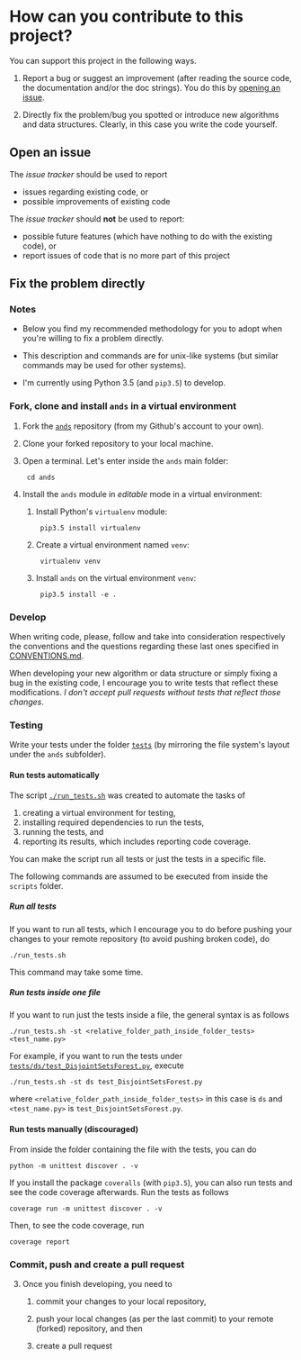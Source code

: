 # How can you contribute to this project?

You can support this project in the following ways.

1. Report a bug or suggest an improvement (after reading the source code, the documentation and/or the doc strings).
 You do this by [opening an issue](https://github.com/nbro/ands/issues/new).

2. Directly fix the problem/bug you spotted or introduce new algorithms and data structures. Clearly, in this case you write the code yourself.
 

## Open an issue

The _issue tracker_ should be used to report 

- issues regarding existing code, or 
- possible improvements of existing code

The _issue tracker_ should **not** be used to report:

- possible future features (which have nothing to do with the existing code), or 
- report issues of code that is no more part of this project

 
## Fix the problem directly

### Notes

- Below you find my recommended methodology for you to adopt when you're willing to fix a problem directly.

- This description and commands are for unix-like systems (but similar commands may be used for other systems).

- I'm currently using Python 3.5 (and `pip3.5`) to develop.

### Fork, clone and install `ands` in a virtual environment

1. Fork the [`ands`](https://github.com/nelson-brochado/ands) repository (from my Github's account to your own). 

2. Clone your forked repository to your local machine. 

3. Open a terminal. Let's enter inside the `ands` main folder:

        cd ands

4. Install the `ands` module in _editable_ mode in a virtual environment:

    1. Install Python's `virtualenv` module:

            pip3.5 install virtualenv


    2. Create a virtual environment named `venv`:
    
            virtualenv venv
    
    
    3. Install `ands` on the virtual environment `venv`:
    
            pip3.5 install -e .

### Develop

When writing code, please, follow and take into consideration respectively the conventions and the questions regarding these last ones specified in [CONVENTIONS.md](./CONVENTIONS.md).

When developing your new algorithm or data structure or simply fixing a bug in the existing code, I encourage you to write tests that reflect these modifications. _I don't accept pull requests without tests that reflect those changes_.

### Testing

Write your tests under the folder [`tests`](tests) (by mirroring the file system's layout under the `ands` subfolder).

#### Run tests automatically

The script [`./run_tests.sh`](./scripts/run_tests.sh) was created to automate the tasks of 

1. creating a virtual environment for testing, 
2. installing required dependencies to run the tests, 
3. running the tests, and 
4. reporting its results, which includes reporting code coverage. 

You can make the script run all tests or just the tests in a specific file.

The following commands are assumed to be executed from inside the `scripts` folder.

##### Run all tests

If you want to run all tests, which I encourage you to do before pushing your changes to your remote repository (to avoid pushing broken code), do

    ./run_tests.sh
    
This command may take some time.

##### Run tests inside one file

If you want to run just the tests inside a file, the general syntax is as follows 

    ./run_tests.sh -st <relative_folder_path_inside_folder_tests> <test_name.py>

For example, if you want to run the tests under [`tests/ds/test_DisjointSetsForest.py`](./tests/ds/test_DisjointSetsForest.py), execute

    ./run_tests.sh -st ds test_DisjointSetsForest.py
    
where `<relative_folder_path_inside_folder_tests>` in this case is `ds` and `<test_name.py>` is `test_DisjointSetsForest.py`.

#### Run tests manually (discouraged)

From inside the folder containing the file with the tests, you can do

    python -m unittest discover . -v

If you install the package `coveralls` (with `pip3.5`), you can also run tests and see the code coverage afterwards. Run the tests as follows

    coverage run -m unittest discover . -v

Then, to see the code coverage, run

    coverage report

### Commit, push and create a pull request
        
3. Once you finish developing, you need to 

    1. commit your changes to your local repository, 

    2. push your local changes (as per the last commit) to your remote (forked) repository, and then 

    3. create a pull request